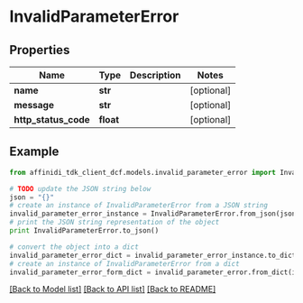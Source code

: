 # InvalidParameterError

## Properties

| Name                 | Type      | Description | Notes      |
| -------------------- | --------- | ----------- | ---------- |
| **name**             | **str**   |             | [optional] |
| **message**          | **str**   |             | [optional] |
| **http_status_code** | **float** |             | [optional] |

## Example

```python
from affinidi_tdk_client_dcf.models.invalid_parameter_error import InvalidParameterError

# TODO update the JSON string below
json = "{}"
# create an instance of InvalidParameterError from a JSON string
invalid_parameter_error_instance = InvalidParameterError.from_json(json)
# print the JSON string representation of the object
print InvalidParameterError.to_json()

# convert the object into a dict
invalid_parameter_error_dict = invalid_parameter_error_instance.to_dict()
# create an instance of InvalidParameterError from a dict
invalid_parameter_error_form_dict = invalid_parameter_error.from_dict(invalid_parameter_error_dict)
```

[[Back to Model list]](../README.md#documentation-for-models) [[Back to API list]](../README.md#documentation-for-api-endpoints) [[Back to README]](../README.md)

